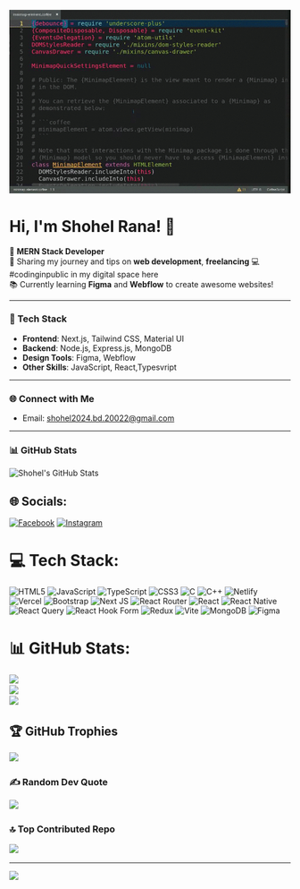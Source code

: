 ![Your Alt Text](./2DYg.gif)

# Hi, I'm Shohel Rana! 👋

🚀 **MERN Stack Developer**  
🎥 Sharing my journey and tips on **web development**, **freelancing**
💻 #codinginpublic in my digital space here  
📚 Currently learning **Figma** and **Webflow** to create awesome websites!  

---

### 🚀 Tech Stack
- **Frontend**: Next.js, Tailwind CSS, Material UI
- **Backend**: Node.js, Express.js, MongoDB
- **Design Tools**: Figma, Webflow
- **Other Skills**:  JavaScript, React,Typesvript

---

### 🌐 Connect with Me
<section id="contact">
  <ul>
    <li>Email: <a href="mailto:shohel2024.bd.20022@gmail.com">shohel2024.bd.20022@gmail.com</a></li>
  
  </ul>
</section>


---

### 📊 GitHub Stats
![Shohel's GitHub Stats](https://github-readme-stats.vercel.app/api?username=shohelrana&show_icons=true&theme=radical)



## 🌐 Socials:
[![Facebook](https://img.shields.io/badge/Facebook-%231877F2.svg?logo=Facebook&logoColor=white)](https://facebook.com/shohelranaprtb) [![Instagram](https://img.shields.io/badge/Instagram-%23E4405F.svg?logo=Instagram&logoColor=white)](https://instagram.com/shohelrana2002) 

# 💻 Tech Stack:
![HTML5](https://img.shields.io/badge/html5-%23E34F26.svg?style=for-the-badge&logo=html5&logoColor=white) ![JavaScript](https://img.shields.io/badge/javascript-%23323330.svg?style=for-the-badge&logo=javascript&logoColor=%23F7DF1E) ![TypeScript](https://img.shields.io/badge/typescript-%23007ACC.svg?style=for-the-badge&logo=typescript&logoColor=white) ![CSS3](https://img.shields.io/badge/css3-%231572B6.svg?style=for-the-badge&logo=css3&logoColor=white) ![C](https://img.shields.io/badge/c-%2300599C.svg?style=for-the-badge&logo=c&logoColor=white) ![C++](https://img.shields.io/badge/c++-%2300599C.svg?style=for-the-badge&logo=c%2B%2B&logoColor=white) ![Netlify](https://img.shields.io/badge/netlify-%23000000.svg?style=for-the-badge&logo=netlify&logoColor=#00C7B7) ![Vercel](https://img.shields.io/badge/vercel-%23000000.svg?style=for-the-badge&logo=vercel&logoColor=white) ![Bootstrap](https://img.shields.io/badge/bootstrap-%238511FA.svg?style=for-the-badge&logo=bootstrap&logoColor=white) ![Next JS](https://img.shields.io/badge/Next-black?style=for-the-badge&logo=next.js&logoColor=white) ![React Router](https://img.shields.io/badge/React_Router-CA4245?style=for-the-badge&logo=react-router&logoColor=white) ![React](https://img.shields.io/badge/react-%2320232a.svg?style=for-the-badge&logo=react&logoColor=%2361DAFB) ![React Native](https://img.shields.io/badge/react_native-%2320232a.svg?style=for-the-badge&logo=react&logoColor=%2361DAFB) ![React Query](https://img.shields.io/badge/-React%20Query-FF4154?style=for-the-badge&logo=react%20query&logoColor=white) ![React Hook Form](https://img.shields.io/badge/React%20Hook%20Form-%23EC5990.svg?style=for-the-badge&logo=reacthookform&logoColor=white) ![Redux](https://img.shields.io/badge/redux-%23593d88.svg?style=for-the-badge&logo=redux&logoColor=white) ![Vite](https://img.shields.io/badge/vite-%23646CFF.svg?style=for-the-badge&logo=vite&logoColor=white) ![MongoDB](https://img.shields.io/badge/MongoDB-%234ea94b.svg?style=for-the-badge&logo=mongodb&logoColor=white) ![Figma](https://img.shields.io/badge/figma-%23F24E1E.svg?style=for-the-badge&logo=figma&logoColor=white)
# 📊 GitHub Stats:
![](https://github-readme-stats.vercel.app/api?username=shohelrana2002&theme=dark&hide_border=false&include_all_commits=false&count_private=false)<br/>
![](https://github-readme-streak-stats.herokuapp.com/?user=shohelrana2002&theme=dark&hide_border=false)<br/>
![](https://github-readme-stats.vercel.app/api/top-langs/?username=shohelrana2002&theme=dark&hide_border=false&include_all_commits=false&count_private=false&layout=compact)

## 🏆 GitHub Trophies
![](https://github-profile-trophy.vercel.app/?username=shohelrana2002&theme=radical&no-frame=false&no-bg=true&margin-w=4)

### ✍️ Random Dev Quote
![](https://quotes-github-readme.vercel.app/api?type=horizontal&theme=radical)

### 🔝 Top Contributed Repo
![](https://github-contributor-stats.vercel.app/api?username=shohelrana2002&limit=5&theme=dark&combine_all_yearly_contributions=true)

---
[![](https://visitcount.itsvg.in/api?id=shohelrana2002&icon=0&color=0)](https://visitcount.itsvg.in)

<!-- Proudly created with GPRM ( https://gprm.itsvg.in ) -->
